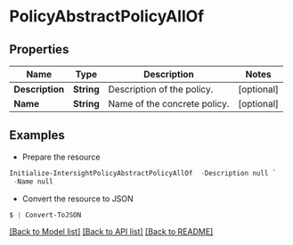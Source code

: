 # PolicyAbstractPolicyAllOf
## Properties

Name | Type | Description | Notes
------------ | ------------- | ------------- | -------------
**Description** | **String** | Description of the policy. | [optional] 
**Name** | **String** | Name of the concrete policy. | [optional] 

## Examples

- Prepare the resource
```powershell
Initialize-IntersightPolicyAbstractPolicyAllOf  -Description null `
 -Name null
```

- Convert the resource to JSON
```powershell
$ | Convert-ToJSON
```

[[Back to Model list]](../README.md#documentation-for-models) [[Back to API list]](../README.md#documentation-for-api-endpoints) [[Back to README]](../README.md)

